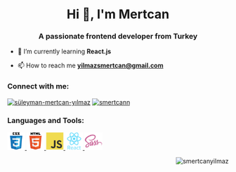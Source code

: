 <h1 align="center">Hi 👋, I'm Mertcan</h1>
<h3 align="center">A passionate frontend developer from Turkey</h3>


- 🌱 I’m currently learning **React.js**

- 📫 How to reach me **yilmazsmertcan@gmail.com**

<h3 align="left">Connect with me:</h3>
<p align="left">
 <a href="https://linkedin.com/in/süleyman-mertcan-yılmaz" target="blank"><img align="center" src="https://raw.githubusercontent.com/rahuldkjain/github-profile-readme-generator/master/src/images/icons/Social/linked-in-alt.svg" alt="süleyman-mertcan-yılmaz" height="30" width="40" /></a>
<a href="https://twitter.com/smertcann" target="blank"><img align="center" src="https://raw.githubusercontent.com/rahuldkjain/github-profile-readme-generator/master/src/images/icons/Social/twitter.svg" alt="smertcann" height="30" width="40" /></a>
</p>

<h3 align="left">Languages and Tools:</h3>
<p align="left"> <a href="https://www.w3schools.com/css/" target="_blank" rel="noreferrer"> <img src="https://raw.githubusercontent.com/devicons/devicon/master/icons/css3/css3-original-wordmark.svg" alt="css3" width="40" height="40"/> </a> <a href="https://www.w3.org/html/" target="_blank" rel="noreferrer"> <img src="https://raw.githubusercontent.com/devicons/devicon/master/icons/html5/html5-original-wordmark.svg" alt="html5" width="40" height="40"/> </a> <a href="https://developer.mozilla.org/en-US/docs/Web/JavaScript" target="_blank" rel="noreferrer"> <img src="https://raw.githubusercontent.com/devicons/devicon/master/icons/javascript/javascript-original.svg" alt="javascript" width="40" height="40"/> </a> <a href="https://reactjs.org/" target="_blank" rel="noreferrer"> <img src="https://raw.githubusercontent.com/devicons/devicon/master/icons/react/react-original-wordmark.svg" alt="react" width="40" height="40"/> </a> <a href="https://sass-lang.com" target="_blank" rel="noreferrer"> <img src="https://raw.githubusercontent.com/devicons/devicon/master/icons/sass/sass-original.svg" alt="sass" width="40" height="40"/> </a> </p>



<p align="right"> <img src="https://komarev.com/ghpvc/?username=smertcanyilmaz&label=Profile%20views&color=0e75b6&style=flat" alt="smertcanyilmaz" /> </p>

<!-- ![Codewars](https://github.r2v.ch/codewars?user=smertcanyilmaz) -->
